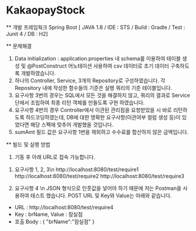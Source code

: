 # KakaopayStock

** 개발 프레임웍크
Spring Boot
[ JAVA 1.8 / IDE : STS / Build : Gradle / Test : Junit 4 / DB : H2]

** 문제해결
1. Data initialization : application.properties 내 schema를 이용하여 테이블 생성 및 @PostConstruct 어노테이션 사용하여 csv 데이터로 초기 데이터 구축하도록 개발하였습니다.
2. 하나의 Controller, Service, 3개의 Repository로 구성하였습니다. 각 Repository 내에 작성한 함수들의 기준은 실행 쿼리의 기준 테이블입니다.
3. 요구사항 3번의 경우는 SQL에서 모든 것을 해결하지 않고, 쿼리의 결과로 Service단에서 조립하여 최종 리턴 객체를 만들도록 구현 하였습니다.
4. 요구사항 4번의 경우 Controller에서 이관된 관리점을 요청받았을 시 바로 리턴하도록 하드코딩하였는데, DB에 대한 명확한 요구사항(이관여부 컬럼 생성 등)이 있었다면 해당 스펙에 맞추어 개발했을 것입니다.
5. sumAmt 필드 값은 요구사항 1번을 제외하고 수수료를 합산하지 않은 금액입니다. 


** 빌드 및 실행 방법
1. 기동 후 아래 URL로 접속 가능합니다.
 1) 요구사항 1, 2, 3\n
http://localhost:8080/test/require1
http://localhost:8080/test/require2
http://localhost:8080/test/require3

 2) 요구사항 4 \n
 JSON 형식으로 인풋값을 넣어야 하기 때문에 저는 Postman을 사용하여 테스트 했습니다. POST URL 및 Key와 Value는 아래와 같습니다.
 - URL : http://localhost:8080/test/require4
 - Key : brName, Value : 잠실점
 - 호출 Body :
      {
      "brName":"잠실점"
      }

